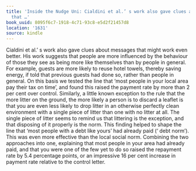 ```yaml
---
title: 'Inside the Nudge Uni: Cialdini et al.’ s work also gave clues about messages
  that …'
book_uuid: 8095f6c7-1918-4c71-93c8-e5d2f21457d8
location: '1631'
source: kindle
---
```


Cialdini et al.’ s work also gave clues about messages that might work even better. His work suggests that people are more influenced by the behaviour of those they see as being more like themselves than by people in general. For example, guests are more likely to reuse hotel towels, thereby saving energy, if told that previous guests had done so, rather than people in general. On this basis we tested the line that ‘most people in your local area pay their tax on time’, and found this raised the payment rate by more than 2 per cent over control. Similarly, a little known exception to the rule that the more litter on the ground, the more likely a person is to discard a leaflet is that you are even less likely to drop litter in an otherwise perfectly clean environment with a single piece of litter than one with no litter at all. The single piece of litter seems to remind us that littering is the exception, and that disposing of it properly is the norm. This finding helped to shape the line that ‘most people with a debt like yours’ had already paid (‘ debt norm’). This was even more effective than the local social norm. Combining the two approaches into one, explaining that most people in your area had already paid, and that you were one of the few yet to do so raised the repayment rate by 5.4 percentage points, or an impressive 16 per cent increase in payment rate relative to the control letter.